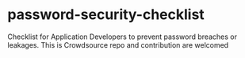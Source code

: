 # password-security-checklist
Checklist for Application Developers to prevent password breaches or leakages. This is Crowdsource repo and contribution are welcomed 
